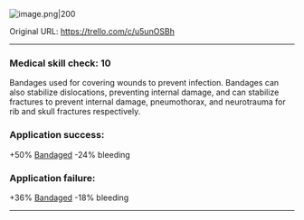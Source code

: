 ![image.png\|200](/Items/Bandages%20-%20Attachments/6718845db30472d958dd7cb5.png)

Original URL: https://trello.com/c/u5unOSBh

---

### Medical skill check: 10

Bandages used for covering wounds to prevent infection. Bandages can also stabilize dislocations, preventing internal damage, and can stabilize fractures to prevent internal damage, pneumothorax, and neurotrauma for rib and skull fractures respectively.

### Application success:

\+50% [Bandaged](../Any%20bodypart/Bandaged.md)
\-24% bleeding

### Application failure:

\+36% [Bandaged](../Any%20bodypart/Bandaged.md)
\-18% bleeding

---

